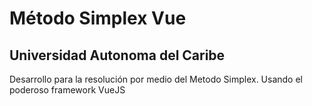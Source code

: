 # Método Simplex Vue
## Universidad Autonoma del Caribe

Desarrollo para la resolución por medio del Metodo Simplex. Usando el poderoso framework VueJS

